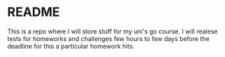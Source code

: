 README
=========

This is a repo where I will store stuff for my uni's go course. I will realese tests for homeworks and challenges few hours to few days before the deadline for this a particular homework hits.
